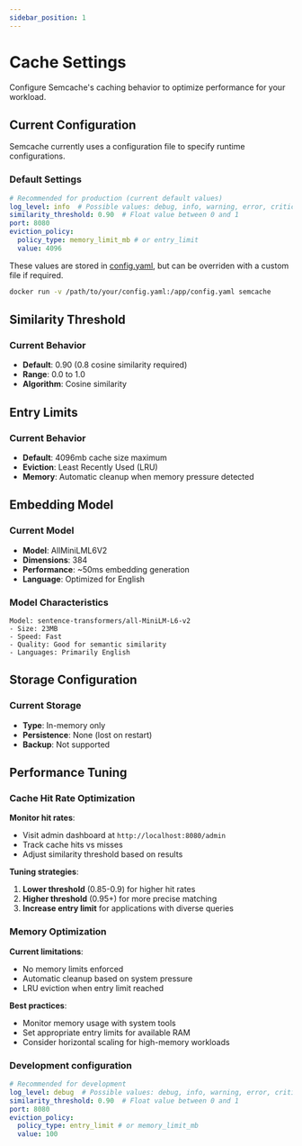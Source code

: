 ```yaml
---
sidebar_position: 1
---
```


# Cache Settings

Configure Semcache's caching behavior to optimize performance for your workload.

## Current Configuration

Semcache currently uses a configuration file to specify runtime configurations.

### Default Settings
```yaml
# Recommended for production (current default values)
log_level: info  # Possible values: debug, info, warning, error, critical
similarity_threshold: 0.90  # Float value between 0 and 1
port: 8080
eviction_policy:
  policy_type: memory_limit_mb # or entry_limit
  value: 4096
```

These values are stored in [config.yaml](https://github.com/sensoris/semcache/blob/master/config.yaml), but can be overriden with a custom file if required.
```bash
docker run -v /path/to/your/config.yaml:/app/config.yaml semcache
```

## Similarity Threshold

### Current Behavior
- **Default**: 0.90 (0.8 cosine similarity required)
- **Range**: 0.0 to 1.0
- **Algorithm**: Cosine similarity


## Entry Limits

### Current Behavior
- **Default**: 4096mb cache size maximum
- **Eviction**: Least Recently Used (LRU)
- **Memory**: Automatic cleanup when memory pressure detected


## Embedding Model

### Current Model
- **Model**: AllMiniLML6V2
- **Dimensions**: 384
- **Performance**: ~50ms embedding generation
- **Language**: Optimized for English

### Model Characteristics

```
Model: sentence-transformers/all-MiniLM-L6-v2
- Size: 23MB
- Speed: Fast
- Quality: Good for semantic similarity
- Languages: Primarily English
```


## Storage Configuration

### Current Storage
- **Type**: In-memory only
- **Persistence**: None (lost on restart)
- **Backup**: Not supported


## Performance Tuning

### Cache Hit Rate Optimization

**Monitor hit rates**:
- Visit admin dashboard at `http://localhost:8080/admin`
- Track cache hits vs misses
- Adjust similarity threshold based on results

**Tuning strategies**:
1. **Lower threshold** (0.85-0.9) for higher hit rates
2. **Higher threshold** (0.95+) for more precise matching
3. **Increase entry limit** for applications with diverse queries

### Memory Optimization

**Current limitations**:
- No memory limits enforced
- Automatic cleanup based on system pressure
- LRU eviction when entry limit reached

**Best practices**:
- Monitor memory usage with system tools
- Set appropriate entry limits for available RAM
- Consider horizontal scaling for high-memory workloads


### Development configuration
```yaml
# Recommended for development
log_level: debug  # Possible values: debug, info, warning, error, critical
similarity_threshold: 0.90  # Float value between 0 and 1
port: 8080
eviction_policy:
  policy_type: entry_limit # or memory_limit_mb
  value: 100
```
